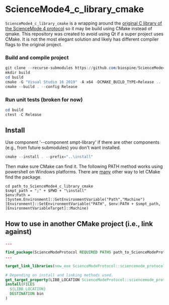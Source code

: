 # ScienceMode4_c_library_cmake
`ScienceMode4_c_library_cmake` is a wrapping around the [original C library of the ScienceMode 4 protocol](https://github.com/ScienceMode/ScienceMode4_c_library) so it may be build using CMake instead of qmake. This repository was created to avoid using Qt if a super project uses CMake. It is not the most elegant solution and likely has different compiler flags to the original project.
### Build and compile project
```powershell
git clone --recurse-submodules https://github.com/biospine/ScienceMode4_c_library_cmake
mkdir build
cd build
cmake -G "Visual Studio 16 2019" -A x64 -DCMAKE_BUILD_TYPE=Release ..
cmake --build . --config Release
```

### Run unit tests (broken for now)
```powershell
cd build
ctest -C Release
```

## Install
Use component '--component smpt-library' if there are other components (e.g., from future submodules) you don't want installed.
```powershell
cmake --install . --prefix="..\install"
```
Then make sure CMake can find it.
The following PATH method works using powershell on Windows platforms. There are [many](https://cmake.org/cmake/help/latest/command/find_package.html#config-mode-search-procedure) other way to let CMake find the package.
```
cd path_to_ScienceMode4_c_library_cmake
$smpt_path = ";" + $PWD + "\install"
$env:Path = [System.Environment]::GetEnvironmentVariable("Path","Machine")
[Environment]::SetEnvironmentVariable("PATH", $env:PATH + $smpt_path, [EnvironmentVariableTarget]::Machine)
```

## How to use in another CMake project (i.e., link against)

```CMake
...

find_package(ScienceModeProtocol REQUIRED PATHS path_to_ScienceModeProtocol/install)
...

target_link_libraries(new_exe ScienceModeProtocol::sciencemode_protocol)

# Depending on install and linking methods used.
get_target_property(LIBB_LOCATION ScienceModeProtocol::sciencemode_protocol IMPORTED_LOCATION_RELEASE)
install(FILES
  ${LIBB_LOCATION}
  DESTINATION bin
)
```